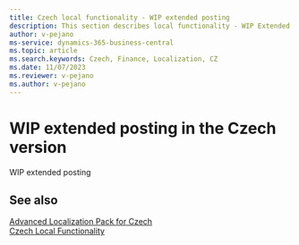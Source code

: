 ```yaml
---
title: Czech local functionality - WIP extended posting
description: This section describes local functionality - WIP Extended Posting in the Czech version of Business Central.
author: v-pejano
ms-service: dynamics-365-business-central
ms.topic: article
ms.search.keywords: Czech, Finance, Localization, CZ
ms.date: 11/07/2023
ms.reviewer: v-pejano
ms.author: v-pejano
---
```


# WIP extended posting in the Czech version
WIP extended posting

## See also

[Advanced Localization Pack for Czech](ui-extensions-advanced-localization-pack-cz.md)  
[Czech Local Functionality](czech-local-functionality.md)  
